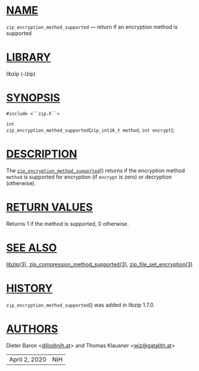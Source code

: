 # [NAME](#NAME)

`zip_encryption_method_supported` — return if an encryption method is
supported

# [LIBRARY](#LIBRARY)

libzip (-lzip)

# [SYNOPSIS](#SYNOPSIS)

`#include <``zip.h``>`

`int`  
`zip_encryption_method_supported`(`zip_int16_t method`, `int encrypt`);

# [DESCRIPTION](#DESCRIPTION)

The
[`zip_encryption_method_supported`](#zip_encryption_method_supported)()
returns if the encryption method `method` is supported for encryption
(if `encrypt` is zero) or decryption (otherwise).

# [RETURN VALUES](#RETURN_VALUES)

Returns 1 if the method is supported, 0 otherwise.

# [SEE ALSO](#SEE_ALSO)

[libzip(3)](libzip.md),
[zip_compression_method_supported(3)](zip_compression_method_supported.md),
[zip_file_set_encryption(3)](zip_file_set_encryption.md)

# [HISTORY](#HISTORY)

`zip_encryption_method_supported`() was added in libzip 1.7.0.

# [AUTHORS](#AUTHORS)

Dieter Baron \<[dillo@nih.at](mailto:dillo@nih.at)\> and Thomas Klausner
\<[wiz@gatalith.at](mailto:wiz@gatalith.at)\>

|               |     |
|---------------|-----|
| April 2, 2020 | NiH |
